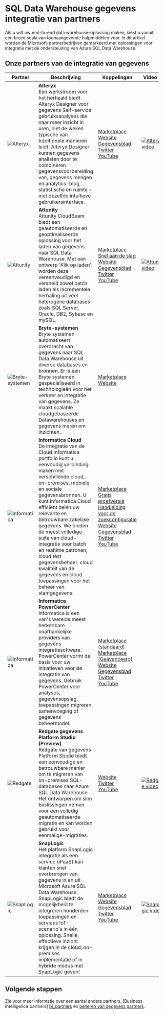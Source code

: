 <properties
   pageTitle="SQL Data Warehouse gegevens integratiepartners | Microsoft Azure"
   description="Lijsten met externe partners met oplossingen die ondersteuning bieden voor Azure SQL Data Warehouse voor integratie van gegevens."
   services="sql-data-warehouse"
   documentationCenter="NA"
   authors="jrowlandjones"
   manager="barbkess"
   editor=""/>

<tags
   ms.service="sql-data-warehouse"
   ms.devlang="NA"
   ms.topic="article"
   ms.tgt_pltfrm="NA"
   ms.workload="data-services"
   ms.date="08/17/2016"
   ms.author="jrj;barbkess;sonyama"/>

# <a name="sql-data-warehouse-data-integration-partners"></a>SQL Data Warehouse gegevens integratie van partners

Als u wilt uw end-to-end data warehouse-oplossing maken, kiest u vanuit een breed scala van toonaangevende hulpmiddelen voor. In dit artikel worden de Microsoft-partnerbedrijven gemarkeerd met oplossingen voor integratie met de ondersteuning van Azure SQL Data Warehouse.

## <a name="our-data-integration-partners"></a>Onze partners van de integratie van gegevens

| Partner | Beschrijving | Koppelingen | Video 's |
| ------- | ----------- |------ | ------ |
| ![Alteryx][1] | **Alteryx**<br> Een werkstroom voor het herhaald biedt Alteryx Designer voor gegevens Self-service gebruiksanalyses die naar meer inzicht in uren, niet de weken typische van traditionele manieren leidt! Alteryx Designer kunnen gegevens analisten door te combineren gegevensvoorbereiding van, gegevens mengen en analytics-blog, statistische en ruimte – met dezelfde intuïtieve gebruikersinterface. | [Marketplace][alteryx_marketplace]<br>[Website][alteryx_designer_website]<br>[Gegevensblad][alteryx_designer_datasheet]<br>[Twitter][alteryx_designer_twitter]<br>[YouTube][alteryx_designer_youtube] | [![Alteryx video](./media/sql-data-warehouse-partner-data-integration/alteryx_designer_video.jpg)](https://www.youtube.com/watch?v=CdqSDPyNDKc) |
| ![Attunity][2] | **Attunity**<br>Attunity CloudBeam biedt een geautomatiseerde en geoptimaliseerde oplossing voor het laden van gegevens naar SQL Data Warehouse. Met een ontwerp 'Klik op laden', worden deze vereenvoudigd en versneld zowel batch laden als incrementele herhaling uit veel heterogene databases zoals SQL Server, Oracle, DB2, Sybase en mySQL. | [Marketplace][attunity_marketplace]<br>[Snel aan de slag][attunity_quickstart]<br>[Website][attunity_cloudbeam_website]<br>[Gegevensblad][attunity_cloudbeam_datasheet]<br>[Twitter][attunity_cloudbeam_twitter]<br>[YouTube][attunity_cloudbeam_youtube] | [![Attunity video](./media/sql-data-warehouse-partner-data-integration/attunity_video.jpg)](https://www.youtube.com/watch?v=w14zuSjMlok) |
| ![Bryte-systemen][3] | **Bryte-systemen**<br>Bryte systemen automatiseert overdracht van gegevens naar SQL Data Warehouse uit diverse databases en bronnen. Er is een Bryte systemen gespecialiseerd in technologieën voor het verkeer en integratie van gegevens. Ze maakt scalable cloudgebaseerde Datawarehouses en gegevens meren om inzichten. | [Marketplace][bryte_systems_marketplace]<br>[Website][bryte_systems_azure_website] | |
| ![Informatica][4] | **Informatica Cloud**<br>De integratie van de Cloud Informatica portfolio kunt u eenvoudig verbinding maken met verschillende cloud, on-premises, mobiele en sociale gegevensbronnen. U kunt Informatica Cloud efficiënt delen uw relevante en betrouwbare zakelijke gegevens. We bieden de meest volledige suite van cloud-integratie voor batch en realtime patronen, cloud test gegevensbeheer, cloud kwaliteit van de gegevens en cloud toepassingen voor het beheer van stamgegevens. | [Marketplace][informatica_Cloud_Services_marketplace]<br>[Gratis proefversie][informatica_cloud_free_trial]<br>[Handleiding voor de zoekconfiguratie][informatica_cloud_services_config]<br>[Website][informatica_Cloud_Services_website]<br>[Gegevensblad][informatica_cloud_datasheet]<br>[Twitter][informatica_cloud_twitter]<br>[YouTube][informatica_cloud_youtube] | |
| ![Informatica][4] | **Informatica PowerCenter**<br>Informatica is een van's werelds meest herkenbare onafhankelijke providers van gegevens integratiesoftware. PowerCenter vormt de basis voor uw initiatieven voor de integratie van gegevens. Gebruik PowerCenter voor analyses, gegevensopslag, toepassingen migreren, samenvoeging of gegevens beheermodel. | [Marketplace (standaard)][informatica_PowerCenter_std_marketplace]<br>[Marketplace (Geavanceerd)][informatica_PowerCenter_adv_marketplace]<br>[Website][informatica_PowerCenter_website]<br>[Gegevensblad][informatica_powercenter_datasheet]<br>[Twitter][informatica_powercenter_twitter]<br>[YouTube][informatica_powercenter_youtube] | |
| ![Redgate][5] | **Redgate gegevens Platform Studio (Preview)**<br>Redgate van gegevens Platform Studio biedt een eenvoudige en betrouwbare manier om te migreren van on-premises SQL-databases naar Azure SQL Data Warehouse. Het ontworpen om slim beslissingen nemen voor een volledig geautomatiseerde migratie en kan worden gebruikt voor eenmalige-migraties. | [Website][redgate_website]<br>[Twitter][redgate_twitter]<br>[YouTube][redgate_youtube] | [![Redgate video](./media/sql-data-warehouse-partner-data-integration/redgate_video.jpg)](https://www.youtube.com/watch?v=IR9HNvnU46s) |
| ![SnapLogic][6] | **SnapLogic**<br>Het platform SnapLogic integratie als een service (iPaaS) kan klanten snel overbrengen van gegevens in en uit Microsoft Azure SQL Data Warehouse.  SnapLogic biedt de mogelijkheid te integreren honderden toepassingen en services IoT-scenario's in één oplossing. Snelle, effectieve inzicht krijgen in de cloud, on-premises implementatie of in hybride modus met SnapLogic geven! | [Marketplace][snaplogic_marketplace]<br>[Website][snaplogic_website]<br>[Gegevensblad][snaplogic_datasheet]<br>[Twitter][snaplogic_twitter]<br>[YouTube][snaplogic_youtube] | [![Snaplogic video](./media/sql-data-warehouse-partner-data-integration/snaplogic_video.jpg)](https://www.youtube.com/watch?v=YiJCwObOh5Y) |

## <a name="next-steps"></a>Volgende stappen

Zie voor meer informatie over een aantal andere partners, [Business Intelligence partners] [ bi_partners] en [beheren van gegevens partners][dm_partners].

<!--Image references-->
[1]: ./media/sql-data-warehouse-partner-data-integration/alteryx_logo.png
[2]: ./media/sql-data-warehouse-partner-data-integration/attunity_logo.png
[3]: ./media/sql-data-warehouse-partner-data-integration/bryte_systems_logo.png
[4]: ./media/sql-data-warehouse-partner-data-integration/informatica_logo.png
[5]: ./media/sql-data-warehouse-partner-data-integration/redgate_logo.png
[6]: ./media/sql-data-warehouse-partner-data-integration/snaplogic_logo.png


<!--Article links-->
[bi_partners]: ./sql-data-warehouse-partner-business-intelligence.md
[dm_partners]: ./sql-data-warehouse-partner-data-management.md
[di_partners]: ./sql-data-warehouse-partner-data-integration.md

<!--ebook Links-->

<!--Configuration Guides-->
[informatica_cloud_services_config]:https://kb.informatica.com/proddocs/Product%20Documentation/5/IC_Winter2016_MicrosoftAzureSQLDataWarehouseConnectorGuide_en.pdf

<!--Datasheet Links-->
[alteryx_designer_datasheet]:http://www.alteryx.com/sites/default/files/resources/files/alt-designer-ds.pdf
[attunity_cloudbeam_datasheet]:http://www.attunity.com/sites/default/files/content/attunity-azure-solution-sheet.pdf
<!--[bryte_systems_azure_datasheet]:-->
[informatica_cloud_datasheet]:https://www.informatica.com/content/dam/informatica-com/global/amer/us/collateral/data-sheet/cloud-integration-platform_data-sheet_2711.pdf
[informatica_powercenter_datasheet]:https://www.informatica.com/content/dam/informatica-com/global/amer/us/collateral/brochure/powercenter_brochure_6659.pdf
[snaplogic_datasheet]:http://campaigns.snaplogic.com/rs/055-FYJ-916/images/SnapLogic-for-Microsoft-Cortana.pdf

<!--Free Trial-->
[informatica_cloud_free_trial]:https://www.informatica.com/products/cloud-integration/connectivity/microsoft-azure-connector.html

<!--Website Links -->
[alteryx_designer_website]:http://www.alteryx.com/products/alteryx-designer/
[attunity_cloudbeam_website]:http://www.attunity.com/attunity-cloudbeam-for-azure/
[bryte_systems_azure_website]:http://www.bryte.com.au/azure-integration/
[informatica_Cloud_Services_website]:https://www.informatica.com/products/cloud-integration.html
[informatica_PowerCenter_website]:https://www.informatica.com/products/data-integration/powercenter.html
[redgate_website]:http://dataplatformstudio.com/
[snaplogic_website]:https://www.snaplogic.com/solutions/microsoft-cortana-analytics-integration/

<!--Marketplace Links -->
[alteryx_marketplace]:https://azure.microsoft.com/en-us/marketplace/partners/alteryx/alteryx-designer/
[attunity_marketplace]:https://azure.microsoft.com/en-gb/marketplace/partners/attunity-cloudbeam/cloudbeam-dw-byol/ 
[bryte_systems_marketplace]:https://azure.microsoft.com/en-gb/marketplace/partners/bryte/bryteflow-cdc-free-trial/ 
[informatica_Cloud_Services_marketplace]:https://azure.microsoft.com/en-us/marketplace/partners/informatica-cloud/informatica-cloud/
[informatica_PowerCenter_std_marketplace]:https://azure.microsoft.com/en-us/marketplace/partners/informatica/informatica-powercenter-standard-10-0pc-std-10-0-windows/
[informatica_PowerCenter_adv_marketplace]:https://azure.microsoft.com/en-us/marketplace/partners/informatica/informatica-powercenter-advanced-10-0pc-adv-10-0-ubuntu/ 
<!--[redgate_marketplace]:-->
[snaplogic_marketplace]:https://azure.microsoft.com/en-us/marketplace/partners/snaplogic/snaplogic-elastic-integration-windows/ 

<!--Quickstart_links-->
[attunity_quickstart]:http://www.attunity.com/sites/default/files/product_resource/quick_start_guide_attunity_cloudbeam_for_microsoft_azure.pdf

<!--PressRelease_links-->
[alteryx_designer_press]:https://www.alteryx.com/press-releases/alteryx-now-enables-data-analysts-to-perform-in-database-blending-in-microsoft-azure 
[attunity_cloudbeam_press]:http://www.attunity.com/news/attunity-launches-cloud-data-warehouse-solutions-microsoft-azure
[bryte_systems_azure_press]:http://medianet.com.au/releases/release-details?id=837667
<!--[informatica_Cloud_Services_press]:-->
<!--[informatica_PowerCenter_press]:-->
<!--[redgate_press]:-->
[snaplogic_press]:https://www.snaplogic.com/press-releases/snaplogic-introduces-support-for-microsoft-azure-sql-data-warehouse

<!--YouTube-->
[alteryx_designer_youtube]:https://www.youtube.com/user/alteryx
[attunity_cloudbeam_youtube]:https://www.youtube.com/user/Attunity
<!--[bryte_systems_azure_youtube]:-->
[informatica_Cloud_youtube]:https://www.youtube.com/user/InformaticaOnDemand
[informatica_PowerCenter_youtube]:https://www.youtube.com/user/InformaticaCorp
[redgate_youtube]:https://www.youtube.com/user/RedGateVideos
[snaplogic_youtube]:https://www.youtube.com/user/snapLogicInc

<!--Twitter-->
[alteryx_designer_twitter]:https://twitter.com/alteryx
[attunity_cloudbeam_twitter]:https://twitter.com/attunity
<!--[bryte_systems_azure_twitter]:-->
[informatica_cloud_twitter]:https://twitter.com/infacloud
[informatica_powercenter_twitter]:https://twitter.com/Informatica
[redgate_twitter]:https://twitter.com/DataPlatform_S
[snaplogic_twitter]:https://twitter.com/snaplogic
